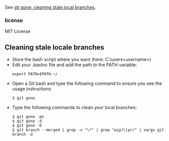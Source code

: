 See [git gone: cleaning stale local branches](http://eed3si9n.com/git-gone-cleaning-stale-local-branches).

### license

MIT License

## Cleaning stale locale branches

 - Store the bash script where you want (here: C:\users\<username>\)
 - Edit your .bashrc file and add the path to the PATH variable:
    ```console
    export PATH=$PATH:~/
    ```
- Open a Git bash and type the following command to ensure you see the usage instructions:
    ```console
    $ git gone
    ```
- Type the following commands to clean your local branches:
   ```console
   $ git gone -pn
   $ git gone -d
   $ git gone -D
   $ git branch --merged | grep -v "\*" | grep "wip/\|pr/" | xargs git branch -d
   ```



